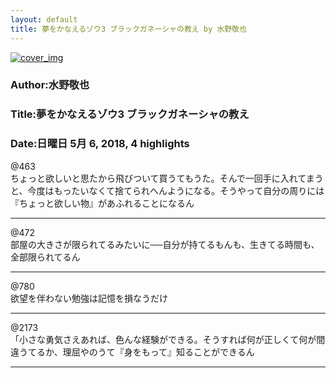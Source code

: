 ```yaml
---
layout: default
title: 夢をかなえるゾウ3 ブラックガネーシャの教え by 水野敬也
---
```


[![cover_img](http://images-jp.amazon.com/images/P/B00SH2ASYG.09.MZZZZZZZ.jpg)](https://www.amazon.co.jp/dp/B00SH2ASYG)  
### Author:水野敬也  
### Title:夢をかなえるゾウ3 ブラックガネーシャの教え  
### Date:日曜日 5月 6, 2018, 4 highlights
  
@463  
ちょっと欲しいと思たから飛びついて買うてもうた。そんで一回手に入れてまうと、今度はもったいなくて捨てられへんようになる。そうやって自分の周りには『ちょっと欲しい物』があふれることになるん  
****
  
@472  
部屋の大きさが限られてるみたいに──自分が持てるもんも、生きてる時間も、全部限られてるん  
****
  
@780  
欲望を伴わない勉強は記憶を損なうだけ  
****
  
@2173  
「小さな勇気さえあれば、色んな経験ができる。そうすれば何が正しくて何が間違うてるか、理屈やのうて『身をもって』知ることができるん  
****